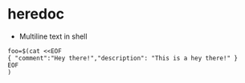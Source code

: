 # heredoc

- Multiline text in shell

```shell
foo=$(cat <<EOF
{ "comment":"Hey there!","description": "This is a hey there!" }
EOF
)
```
